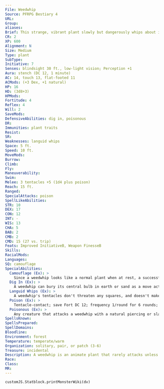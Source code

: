 ```yaml
---
File: Weedwhip
Source: PFRPG Bestiary 4
URL: 
Group: 
aliases: 
Brief: This strange, vibrant plant slowly but dangerously whips about its trio of tendrils with spiked heads.
CR: 2
XP: 600
Alignment: N
Size: Medium
Type: plant
SubType: 
Initiative: 7
Senses: blindsight 30 ft., low-light vision; Perception +1
Aura: stench (DC 12, 1 minute)
AC: 14, touch 13, flat-footed 11
ACMods: (+3 Dex, +1 natural)
HP: 16
HD: (3d8+3)
HPMods: 
Fortitude: 4
Reflex: 4
Will: 2
SaveMods: 
DefensiveAbilities: dig in, poisonous
DR: 
Immunities: plant traits
Resist: 
SR: 
Weaknesses: languid whips
Space: 5 ft.
Speed: 10 ft.
MoveMods: 
Burrow: 
Climb: 
Fly: 
Maneuverability: 
Swim: 
Melee: 3 tentacles +5 (1d4 plus poison)
Reach: 15 ft.
Ranged: 
SpecialAttacks: poison
SpellLikeAbilities: 
STR: 10
DEX: 17
CON: 12
INT: -
WIS: 13
CHA: 5
BAB: 2
CMB: 2
CMD: 15 (27 vs. trip)
Feats: Improved InitiativeB, Weapon FinesseB
Skills: 
RacialMods: 
Languages: 
SQ: camouflage
SpecialAbilities:
  Camouflage (Ex): >
    Since a weedwhip looks like a normal plant when at rest, a successful DC 15 Perception check is required to notice it before it attacks for the first time. Anyone with ranks in Survival or Knowledge (nature) can use either of those skills instead of Perception to notice the plant.
  Dig In (Ex): >
    A weedwhip can bury its central bulb in earth or sand as a move action, granting it partial cover against all attacks (Pathfinder RPG Core Rulebook 196), but preventing it from moving. It can extract itself from the ground as a move action.
  Languid Whips (Ex): >
    A weedwhip's tentacles don't threaten any squares, and doesn't make attacks of opportunity.
  Poison (Ex): >
    Tentacle-contact; save Fort DC 12; frequency 1/round for 6 rounds; effect nauseated 1 round; cure 2 consecutive saves. The save DC is Constitution-based.
  Poisonous (Ex): >
    Any creature that attacks a weedwhip with a natural piercing or slashing weapon is exposed to its poison.
SpellsKnown: 
SpellsPrepared: 
SpellDomains: 
Bloodline: 
Environment: forest
Temperature: temperate/warm
Organization: solitary, pair, or patch (3-6)
Treasure: incidental
Description: A weedwhip is an animate plant that rarely attacks unless provoked. Its unpleasant smell (reminiscent of decomposing fish) and tendency to sprout in any passable soil makes it a nuisance to farmers and settlers. Those who don't know of the weedwhip's dangers quickly fall prey to this plant once they target it for culling. Farmers have to deal with it in croplands and orchards, groundskeepers find it climbing walls like ivy, druids spot it encroaching on sacred groves, and even cave dwellers find it growing in dung heaps. Animals don't eat it because of its stench and poison, and fire is a risky way to destroy it because the weed mixes with other plants or wraps around trees or buildings. A mature plant consists of a torso-sized bulb with small, ambulatory roots and three large, lashing vines, each as long as a whip, with blade-like thorns that secrete an irritating toxin. When the weedwhip is blooming, the bulb is crowned with a large flower and its scent is especially strong, often attracting pollinating flies. In rocky areas lacking suitable soil, a weedwhip can root itself in a corpse, leading some adventurers to think it prefers feeding on dead bodies or plants seeds in its kills, but it does so only in extreme circumstances.
Race: 
Class: 
MR: 
---
```

```dataviewjs
customJS.Statblock.printMonsterWiki(dv)
```
